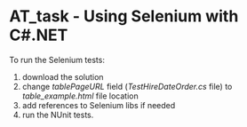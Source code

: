 # AT_task - Using Selenium with C#.NET

To run the Selenium tests:

1. download the solution
2. change  *tablePageURL* field (*TestHireDateOrder.cs* file) to *table_example.html* file location
3. add references to Selenium libs if needed
4. run the NUnit tests.
